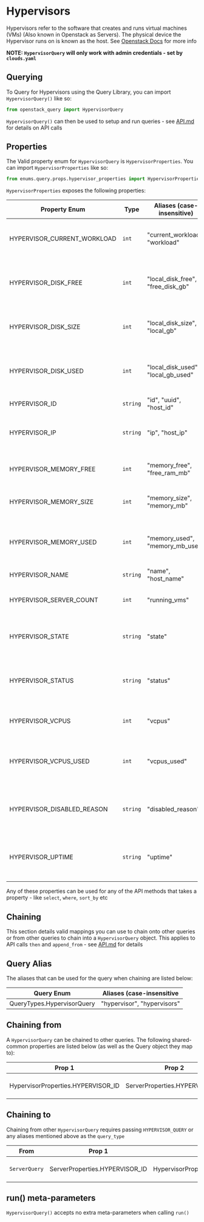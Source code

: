 # Hypervisors
Hypervisors refer to the software that creates and runs virtual machines (VMs) (Also known in Openstack as Servers).
The physical device the Hypervisor runs on is known as the host.
See [Openstack Docs](https://docs.openstack.org/api-ref/compute/#hypervisors-os-hypervisors) for more info

**NOTE: `HypervisorQuery` will only work with admin credentials - set by `clouds.yaml`**

## Querying

To Query for Hypervisors using the Query Library, you can import `HypervisorQuery()` like so:

```python
from openstack_query import HypervisorQuery
```

`HypervisorQuery()` can then be used to setup and run queries - see [API.md](../API.md) for details on API calls

## Properties

The Valid property enum for `HypervisorQuery` is `HypervisorProperties`. You can import `HypervisorProperties` like so:

```python
from enums.query.props.hypervisor_properties import HypervisorProperties
```

`HypervisorProperties` exposes the following properties:

| Property Enum                 | Type     | Aliases (case-insensitive)         | Description                                                     |
|-------------------------------|----------|------------------------------------|-----------------------------------------------------------------|
| HYPERVISOR_CURRENT_WORKLOAD   | `int`    | "current_workload", "workload"     | The number of tasks the hypervisor is responsible for           |
| HYPERVISOR_DISK_FREE          | `int`    | "local_disk_free", "free_disk_gb"  | The local disk space remaining on this hypervisor(in GiB)       |
| HYPERVISOR_DISK_SIZE          | `int`    | "local_disk_size", "local_gb"      | Total local disk size on this hypervisor (in GiB).              |
| HYPERVISOR_DISK_USED          | `int`    | "local_disk_used", "local_gb_used" | The local disk space allocated on this hypervisor(in GiB)       |
| HYPERVISOR_ID                 | `string` | "id", "uuid", "host_id"            | ID of the Hypervisor                                            |
| HYPERVISOR_IP                 | `string` | "ip", "host_ip"                    | The IP address of the hypervisor’s host                         |
| HYPERVISOR_MEMORY_FREE        | `int`    | "memory_free", "free_ram_mb"       | The free RAM on this hypervisor(in MiB).                        |
| HYPERVISOR_MEMORY_SIZE        | `int`    | "memory_size", "memory_mb"         | Total RAM size for this hypervisor(in MiB).                     |
| HYPERVISOR_MEMORY_USED        | `int`    | "memory_used", "memory_mb_used"    | RAM currently being used on this hypervisor(in MiB).            |
| HYPERVISOR_NAME               | `string` | "name", "host_name"                | Hypervisor Hostname                                             |
| HYPERVISOR_SERVER_COUNT       | `int`    | "running_vms"                      | The number of running VMs on this hypervisor.                   |
| HYPERVISOR_STATE              | `string` | "state"                            | The state of the hypervisor. One of up or down.                 |
| HYPERVISOR_STATUS             | `string` | "status"                           | The status of the hypervisor. One of enabled or disabled.       |
| HYPERVISOR_VCPUS              | `int`    | "vcpus"                            | The number of vCPUs on this hypervisor.                         |
| HYPERVISOR_VCPUS_USED         | `int`    | "vcpus_used"                       | The number of vCPUs currently being used on this hypervisor.    |
| HYPERVISOR_DISABLED_REASON    | `string` | "disabled_reason"                  | Comment of why the hypervisor is disabled, None if not disabled |
| HYPERVISOR_UPTIME             | `string` | "uptime"                           | The total uptime of the hypervisor and info about average load  |

Any of these properties can be used for any of the API methods that takes a property - like `select`, `where`, `sort_by` etc

## Chaining
This section details valid mappings you can use to chain onto other queries or from other queries to chain into a `HypervisorQuery` object.
This applies to API calls `then` and `append_from` - see [API.md](../API.md) for details

## Query Alias
The aliases that can be used for the query when chaining are listed below:

| Query Enum                 | Aliases (case-insensitive    |
|----------------------------|------------------------------|
| QueryTypes.HypervisorQuery | "hypervisor", "hypervisors"  |



## Chaining from
A `HypervisorQuery` can be chained to other queries.
The following shared-common properties are listed below (as well as the Query object they map to):

| Prop 1                             | Prop 2                          | Type        | Maps                                | Documentation            |
|------------------------------------|---------------------------------|-------------|-------------------------------------|--------------------------|
| HypervisorProperties.HYPERVISOR_ID | ServerProperties.HYPERVISOR_ID  | One-to-Many | `HypervisorQuery` to `ServerQuery`  | [SERVERS.md](SERVERS.md) |


## Chaining to
Chaining from other `HypervisorQuery` requires passing `HYPERVISOR_QUERY` or any aliases mentioned above as the `query_type`

| From          | Prop 1                         | Prop 2                             | Type        | Documentation            |
|---------------|--------------------------------|------------------------------------|-------------|--------------------------|
| `ServerQuery` | ServerProperties.HYPERVISOR_ID | HypervisorProperties.HYPERVISOR_ID | Many-to-One | [SERVERS.md](SERVERS.md) |


## run() meta-parameters

`HypervisorQuery()` accepts no extra meta-parameters when calling `run()`
